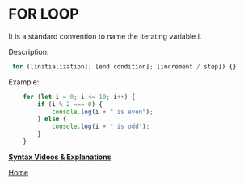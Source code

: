 # FOR LOOP


It is a standard convention to name the iterating variable i.

Description:
```js
 for ([initialization]; [end condition]; [increment / step]) {}
```

Example: 

```js
    for (let i = 0; i <= 10; i++) {
        if (i % 2 === 0) {
            console.log(i + " is even");
        } else {
            console.log(i + " is odd");
        }
    }
```

**[Syntax Videos & Explanations](https://github.com/10-3-pursuit/10-3-resources/blob/main/javascript-essentials.md)**

[Home][def]

[def]: README.md
